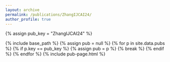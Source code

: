 ```yaml
---
layout: archive
permalink: /publications/ZhangIJCAI24/
author_profile: true
---
```

{% assign pub_key = "ZhangIJCAI24" %}

{% include base_path %}
{% assign pub = null %}
{% for p in site.data.pubs %}
  {% if p.key == pub_key %}
    {% assign pub = p %}
    {% break %}
  {% endif %}
{% endfor %}
{% include pub-page.html %}
     
         
